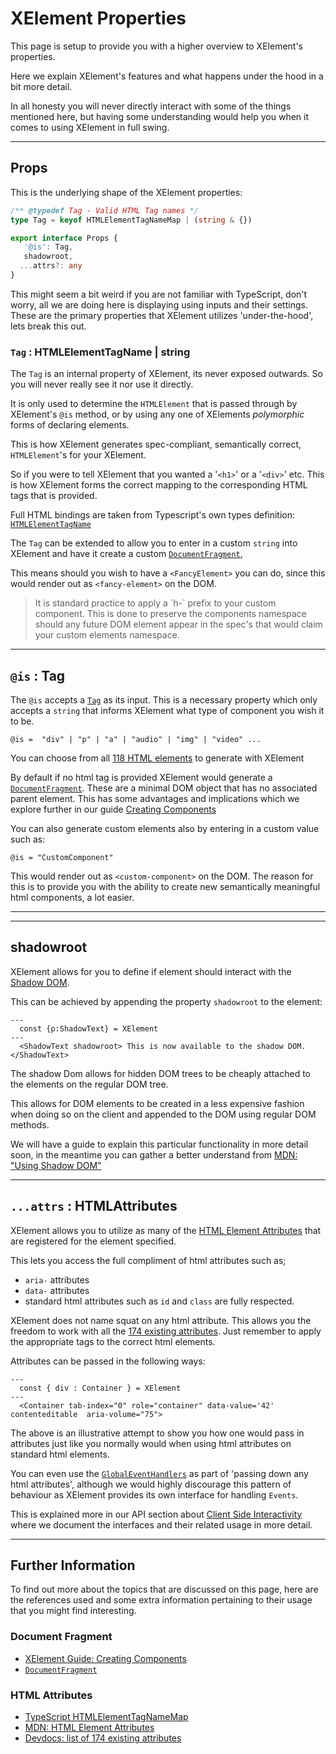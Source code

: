 # XElement Properties

This page is setup to provide you with a higher overview to XElement's properties.

Here we explain XElement's features and what happens under the hood in a bit more detail.

In all honesty you will never directly interact with some of the things mentioned here, but having some understanding would help you when it comes to using XElement in full swing.

-------

## Props

This is the underlying shape of the XElement properties:

```ts
/** @typedef Tag - Valid HTML Tag names */
type Tag = keyof HTMLElementTagNameMap | (string & {})

export interface Props {
   '@is': Tag,
   shadowroot,
  ...attrs?: any
}
```

This might seem a bit weird if you are not familiar with TypeScript, don't worry, all we are doing here is displaying using inputs and their settings. These are the primary properties that XElement utilizes 'under-the-hood', lets break this out.

### `Tag` : HTMLElementTagName | string

The `Tag` is an internal property of XElement, its never exposed outwards. So you will never really see it nor use it directly.

It is only used to determine the `HTMLElement` that is passed through by XElement's `@is` method, or by using any one of XElements *polymorphic* forms of declaring elements.

This is how XElement generates spec-compliant, semantically correct, `HTMLElement`'s for your XElement.

So if you were to tell XElement that you wanted a '`<h1>`' or a '`<div>`' etc. This is how XElement forms the correct mapping to the corresponding HTML tags that is provided.

Full HTML bindings are taken from Typescript's own types definition: [`HTMLElementTagName`](https://microsoft.github.io/PowerBI-JavaScript/interfaces/_node_modules_typedoc_node_modules_typescript_lib_lib_dom_d_.htmlelementtagnamemap.html)

The `Tag` can be extended to allow you to enter in a custom `string` into XElement and have it create a custom [`DocumentFragment`](https://developer.mozilla.org/en-US/docs/Web/API/DocumentFragment),

This means should you wish to have a `<FancyElement>` you can do, since this would render out as `<fancy-element>` on the DOM.

<blockquote class="info">
  It is standard practice to apply a `h-` prefix to your custom component. This is done to preserve the components namespace should any future DOM element appear in the spec's that would claim your custom elements namespace.
</blockquote>

-----------

## `@is` : Tag

The `@is` accepts a [`Tag`](#Tag) as its input. This is a necessary property which only accepts a `string` that informs XElement what type of component you wish it to be.

```astro
@is =  "div" | "p" | "a" | "audio" | "img" | "video" ...
```

You can choose from all [118 HTML elements](https://microsoft.github.io/PowerBI-JavaScript/interfaces/_node_modules_typedoc_node_modules_typescript_lib_lib_dom_d_.htmlelementtagnamemap.html) to generate with XElement

By default if no html tag is provided XElement would generate a [`DocumentFragment`](https://developer.mozilla.org/en-US/docs/Web/API/DocumentFragment). These are a minimal DOM object that has no associated parent element. This has some advantages and implications which we explore further in our guide [Creating Components](#)

You can also generate custom elements also by entering in a custom value such as:

```astro
@is = "CustomComponent"
```

This would render out as `<custom-component>` on the DOM. The reason for this is to provide you with the ability to create new semantically meaningful html components, a lot easier.

-----------

-----

## shadowroot

XElement allows for you to define if element should interact with the [Shadow DOM](https://developer.mozilla.org/en-US/docs/Web/Web_Components/Using_shadow_DOM).

This can be achieved by appending the property `shadowroot` to the element:

```astro
---
  const {p:ShadowText} = XElement
---
  <ShadowText shadowroot> This is now available to the shadow DOM.</ShadowText>
```

The shadow Dom allows for hidden DOM trees to be cheaply attached to the elements on the regular DOM tree.

This allows for DOM elements to be created in a less expensive fashion when doing so on the client and appended to the DOM using regular DOM methods.

We will have a guide to explain this particular functionality in more detail soon, in the meantime you can gather a better understand from [MDN: "Using Shadow DOM"](https://developer.mozilla.org/en-US/docs/Web/Web_Components/Using_shadow_DOM)
<!-- TODO! Need a guide written up about using the shadow DOM -->
----------

## `...attrs` : HTMLAttributes
XElement allows you to utilize as many of the [HTML Element Attributes](https://developer.mozilla.org/en-US/docs/Web/HTML/Attributes) that are registered for the element specified.

This lets you access the full compliment of html attributes such as;

- `aria-` attributes
- `data-` attributes
- standard html attributes such as `id` and `class` are fully respected.

XElement does not name squat on any html attribute. This allows you the freedom to work with all the [174 existing attributes](https://devdocs.io/html/attributes). Just remember to apply the appropriate tags to the correct html elements.

Attributes can be passed in the following ways:

```astro
---
  const { div : Container } = XElement
---
  <Container tab-index="0" role="container" data-value='42' contenteditable  aria-volume="75">
```

The above is an illustrative attempt to show you how one would pass in attributes just like you normally would when using html attributes on standard html elements.

You can even use the [`GlobalEventHandlers`](https://developer.mozilla.org/en-US/docs/Web/API/GlobalEventHandlers) as part of 'passing down any html attributes', although we would highly discourage this pattern of behaviour as XElement provides its own interface for handling `Events`.

This is explained more in our API section about [Client Side Interactivity](#) where we document the interfaces and their related usage in more detail.

----------

## Further Information

To find out more about the topics that are discussed on this page, here are the references used and some extra information pertaining to their usage that you might find interesting.

### Document Fragment

- [XElement Guide: Creating Components](#)
- [`DocumentFragment`](https://developer.mozilla.org/en-US/docs/Web/API/DocumentFragment)

### HTML Attributes

- [TypeScript HTMLElementTagNameMap](https://microsoft.github.io/PowerBI-JavaScript/interfaces/_node_modules_typedoc_node_modules_typescript_lib_lib_dom_d_.htmlelementtagnamemap.html)
- [MDN: HTML Element Attributes](https://developer.mozilla.org/en-US/docs/Web/HTML/Attributes)
- [Devdocs: list of 174 existing attributes](https://devdocs.io/html/attributes)
